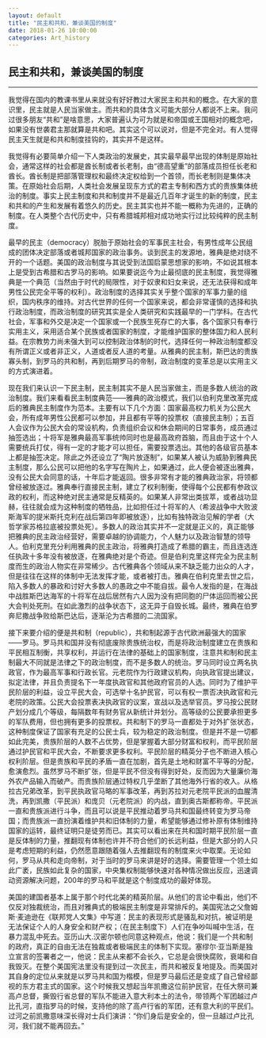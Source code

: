 ```yaml
---
layout: default
title: "民主和共和，兼谈美国的制度"
date: 2018-01-26 10:00:00
categories: Art_history
---
```


## 民主和共和，兼谈美国的制度
***
我觉得在国内的教课书里从来就没有好好教过大家民主和共和的概念。在大家的意识里，民主就是人民当家做主。而共和的具体含义可能大部分人都说不上来。我问过很多朋友“共和”是啥意思，大家普遍认为可为就是和帝国或王国相对的概念吧，如果没有世袭君主那就算是共和吧。其实这个可以说对，但是不完全对。有人觉得民主天生就是和共和制度挂钩的，其实并不是这样。

我觉得有必要简单介绍一下人类政治的发展史，其实最早最早出现的体制是原始社会，通常这样的社会都是酋长制或者长老制，由“德高望重”的部落成员担任长老和酋长。酋长制是把部落管理权和最终决定权给到一个首领，而长老制则是集体决策。在原始社会后期，人类社会发展呈现东方式的君主专制和西方式的贵族集体统治的制度。事实上民主制度和共和制度并不是最近几百年才诞生的新的制度，民主和共和的产生和发展有着悠久的历史。民主其实也并不能一概称为先进的，正确的制度。在人类整个古代历史中，只有希腊城邦相对成功地实行过比较纯粹的民主制度。

最早的民主（democracy）脱胎于原始社会的军事民主社会，有男性成年公民组成的团体决定部落或者城邦国家的政治事务。谈到民主的发源地，雅典是绝对绕不开的一个话题。美国的政治制度与其说受到法国启蒙思想家的影响，不如说其根本上是受到古希腊和古罗马的影响。如果要说迄今为止最彻底的民主制度，我觉得雅典是一个典范（当然由于时代的局限性，对于奴隶和妇女来说，还无法获得和成年男性公民完全平等的权利）。政治制度的选择其实关乎整个国家的军事力量的组织，国内秩序的维持。对古代世界的任何一个国家来说，都会非常谨慎的选择和执行政治制度，而政治制度的研究其实是全人类研究和实践最早的一门学科。在古代社会，军事和外交是决定一个国家或一个民族生死存亡的大事，各个国家只有奉行实用主义，采用适合某个民族或者国家的制度，才能维护国家的整体国力和人民利益。在宗教势力尚未强大到可以控制政治体制的时代，选择任何一种政治制度都没有所谓正义或者非正义，人道或者反人道的考量。从雅典的民主制，斯巴达的贵族寡头制，到罗马的共和制，再到后期罗马的帝制，政治制度的变革总是以实用主义的方式演进着。

现在我们来认识一下民主制，民主制其实不是人民当家做主，而是多数人统治的政治制度。我们来看看民主制度典范——雅典的政治模式，我们以伯利克里改革完成后的雅典民主制度作为范本。主要有以下几个方面：国家最高权力机关为公民大会，所有成年男性公民都可以参加，并且都有平等的投票权（直接民主制）；五百人会议作为公民大会的常设机构，负责组织会议和休会期间的日常事务，成员通过抽签选出；十将军是雅典最高军事统帅同时也是最高政府首脑，而且由于这十个人需要统兵打仗，得有一定的才能才可以担任，需要投票选出。其他的各级官员基本上都是抽签决定。除此之外还设立了“陶片放逐制”，如果某人被认为威胁到雅典民主制度，那么公民可以把他的名字写在陶片上，如果通过，此人便会被逐出雅典，没有公民大会同意的话，十年后才能返回。很多非常有才能的雅典政治家，将领都曾经被放逐过。雅典奉行直接民主制，建立了权利制衡，使得每个公民都有参政议政的权利，而这种绝对民主通常是反精英的。如果某人非常出类拔萃，或者战功显赫，往往就会成为这种制度的牺牲品，比如担任过十将军的人（希波战争中大败波斯海军的提米斯托克利在战后第四年即被放逐），比如有独特政治见解的学者（大哲学家苏格拉底被投票处死）。多数人的政治其实并不一定就是正义的，真正能够把雅典的民主政治经营好，需要卓越的协调能力，个人魅力以及政治智慧的领导人。伯利克里充分利用雅典的民主政治，将雅典打造成了希腊的霸主，而且连选连任执政十多年没有被放逐，在雅典绝对是个奇迹。但是伯利克里这样完全为民主制度而生的政治人物实在非常稀少。古代雅典各个领域从来不缺乏能力出众的人才，但是往往在这样的体制中无法发挥才能，或者被打击。雅典在伯利克里去世之后，陷入多数人的暴政和讨好大多数人的愚政之中不能自拔。最令人发指的是，在海战中战胜斯巴达海军的十将军在战后居然有六人因为没有把同胞的尸体运回而被公民大会判处死刑。在如此激烈的战争状态下，这无异于自毁长城。最终，雅典在伯罗奔尼撒战争败给斯巴达后，逐渐沦为古希腊的二流国家。

接下来要介绍的便是共和制（republic），共和制起源于古代欧洲最强大的国家——罗马。罗马共和国并没有彻底废除贵族统治权，而是将政治制度建立在贵族和平民相互制衡，共享权利，并运行在法律的基础上的国家制度，注意共和制和民主制最大不同就是法律之下的政治制度，而不是多数人的统治。罗马同时设立两名执政官，作为最高军事和行政长官。元老院作为行政建议机构，向执政官提出建议，拟定法律，并且负责提名下一年度执政官和其他政府官员的人选。同时为了维护平民阶层的利益，设立平民大会，可选举十名护民官，可以有权一票否决执政官和元老院的政策。公民大会投票表决执政官的议案，宣战以及选举官员。罗马按公民财产划分成几个等级，每隔数年有财务官从新统计并划分。高等级的公民要承担更多的军队费用，但也拥有更多的投票权。共和制下的罗马一直都处于对外扩张状态，这种制度保证了国家有充足的公民士兵，较为稳定的政治制度。但是并不是一切都如此完美，贵族阶层的人数不占优势，但是掌握着大部分财富和权利，而平民阶层通过护民官和平民大会，不断要求更多权利。平民阶层的精英分子也不断进入核心权利阶层。但是贵族和平民的矛盾一直在加剧，首先是土地和财富不平等的分配，愈演愈烈。虽然罗马不断扩张，但是平民不但没有得到好处，反而因为大量廉价海外农产品输入而破产。而贵族阶层通过特权几乎垄断了其他海外行省的收入。从格拉古兄弟改革，到平民执政官马略的军事改革，再到苏拉对元老院平民派的血腥清洗，再到凯撒（平民派）和庞贝（元老院派）的内战，直到奥古斯都称帝。平民派一直和贵族派进行斗争，而且可以说是平民推动着罗马共和国最终转变为罗马帝国；而贵族派一直扮演着维护共和旧体制的力量，希望能够通过修补原有体制维持国家的运转，最终证明只是徒劳而已。其实可以看出来在共和国时期平民阶层一直是反体制的力量，推翻现有体制也许并不符合他们的长远利益，但是大部分的人只是考虑短期的利益，仍然愿意跟随着强人去推翻现有的制度来火中取栗。无论如何，罗马从共和走向帝制，对于当时的罗马来讲是好的选择。需要管理一个领土如此广袤，民族如此复杂的国家，中央集权制能够快速对各种情况做出反应，迅速调动资源解决问题，200年的罗马和平就是这个制度成功的最好体现。

美国的建国者基本上属于那个时代北美的精英阶层。从他们的言论中看出，他们不仅反对独裁统治，而且对雅典式的极端民主制度是非常排斥的。美国宪法之父詹姆斯·麦迪逊在《联邦党人文集》中写道：民主的表现形式是骚乱和对抗，被证明是无法保证个人的人身安全和财产权；（在民主制度下）人们在争吵叫喊中生活，在暴力混乱中死去。亚历山大.汉密尔顿也同意这种观点，他说：我们是一个共和制的政府，真正的自由无法在独裁或者极端民主的体制下实现。塞缪尔·亚当斯是独立宣言的签署者之一，他说：民主从来都不会长久，它总是会很快腐败，衰竭和自我毁灭。在整个美国宪法里没有提到过一次民主，而共和被反复地提及。而美国对其自身的定位从来就是以罗马共和国为楷模，但是罗马最后还是变成了自己曾经鄙视的东方君主式的国家。这个时候我又想起当年凯撒这位前护民官，在任大祭司兼高卢总督，撕毁行省总督的军队不能进入意大利本土的法令，带领两个军团越过卢比孔河，直指罗马的时候，支持他的除了高卢行省的军团，还有意大利的平民们。过河之前凯撒意味深长得对士兵们演讲：“你们身后是安全的，但一旦越过卢比孔河，我们就不能再回去。”

